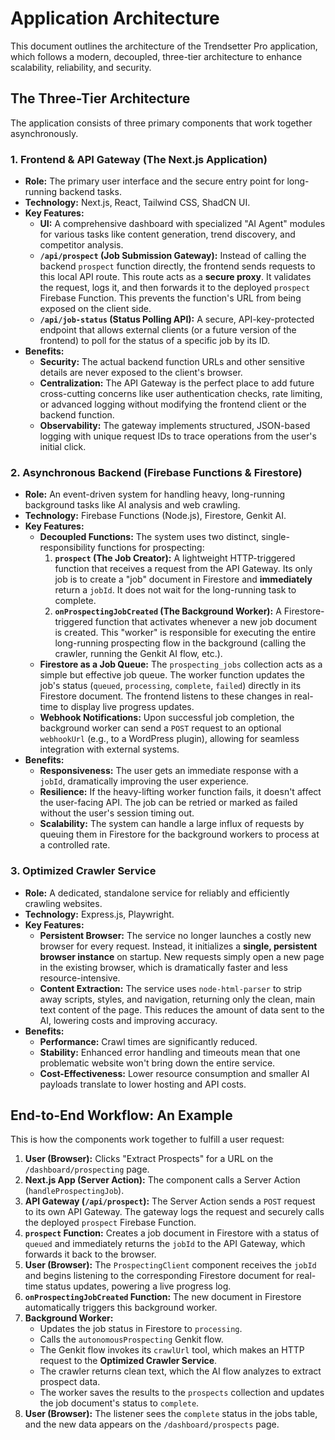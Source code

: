 # Application Architecture

This document outlines the architecture of the Trendsetter Pro application, which follows a modern, decoupled, three-tier architecture to enhance scalability, reliability, and security.

## The Three-Tier Architecture

The application consists of three primary components that work together asynchronously.

### 1. Frontend & API Gateway (The Next.js Application)

-   **Role:** The primary user interface and the secure entry point for long-running backend tasks.
-   **Technology:** Next.js, React, Tailwind CSS, ShadCN UI.
-   **Key Features:**
    -   **UI:** A comprehensive dashboard with specialized "AI Agent" modules for various tasks like content generation, trend discovery, and competitor analysis.
    -   **`/api/prospect` (Job Submission Gateway):** Instead of calling the backend `prospect` function directly, the frontend sends requests to this local API route. This route acts as a **secure proxy**. It validates the request, logs it, and then forwards it to the deployed `prospect` Firebase Function. This prevents the function's URL from being exposed on the client side.
    -   **`/api/job-status` (Status Polling API):** A secure, API-key-protected endpoint that allows external clients (or a future version of the frontend) to poll for the status of a specific job by its ID.
-   **Benefits:**
    -   **Security:** The actual backend function URLs and other sensitive details are never exposed to the client's browser.
    -   **Centralization:** The API Gateway is the perfect place to add future cross-cutting concerns like user authentication checks, rate limiting, or advanced logging without modifying the frontend client or the backend function.
    -   **Observability:** The gateway implements structured, JSON-based logging with unique request IDs to trace operations from the user's initial click.

### 2. Asynchronous Backend (Firebase Functions & Firestore)

-   **Role:** An event-driven system for handling heavy, long-running background tasks like AI analysis and web crawling.
-   **Technology:** Firebase Functions (Node.js), Firestore, Genkit AI.
-   **Key Features:**
    -   **Decoupled Functions:** The system uses two distinct, single-responsibility functions for prospecting:
        1.  **`prospect` (The Job Creator):** A lightweight HTTP-triggered function that receives a request from the API Gateway. Its only job is to create a "job" document in Firestore and **immediately** return a `jobId`. It does not wait for the long-running task to complete.
        2.  **`onProspectingJobCreated` (The Background Worker):** A Firestore-triggered function that activates whenever a new job document is created. This "worker" is responsible for executing the entire long-running prospecting flow in the background (calling the crawler, running the Genkit AI flow, etc.).
    -   **Firestore as a Job Queue:** The `prospecting_jobs` collection acts as a simple but effective job queue. The worker function updates the job's status (`queued`, `processing`, `complete`, `failed`) directly in its Firestore document. The frontend listens to these changes in real-time to display live progress updates.
    -   **Webhook Notifications:** Upon successful job completion, the background worker can send a `POST` request to an optional `webhookUrl` (e.g., to a WordPress plugin), allowing for seamless integration with external systems.
-   **Benefits:**
    -   **Responsiveness:** The user gets an immediate response with a `jobId`, dramatically improving the user experience.
    -   **Resilience:** If the heavy-lifting worker function fails, it doesn't affect the user-facing API. The job can be retried or marked as failed without the user's session timing out.
    -   **Scalability:** The system can handle a large influx of requests by queuing them in Firestore for the background workers to process at a controlled rate.

### 3. Optimized Crawler Service

-   **Role:** A dedicated, standalone service for reliably and efficiently crawling websites.
-   **Technology:** Express.js, Playwright.
-   **Key Features:**
    -   **Persistent Browser:** The service no longer launches a costly new browser for every request. Instead, it initializes a **single, persistent browser instance** on startup. New requests simply open a new page in the existing browser, which is dramatically faster and less resource-intensive.
    -   **Content Extraction:** The service uses `node-html-parser` to strip away scripts, styles, and navigation, returning only the clean, main text content of the page. This reduces the amount of data sent to the AI, lowering costs and improving accuracy.
-   **Benefits:**
    -   **Performance:** Crawl times are significantly reduced.
    -   **Stability:** Enhanced error handling and timeouts mean that one problematic website won't bring down the entire service.
    -   **Cost-Effectiveness:** Lower resource consumption and smaller AI payloads translate to lower hosting and API costs.

## End-to-End Workflow: An Example

This is how the components work together to fulfill a user request:

1.  **User (Browser):** Clicks "Extract Prospects" for a URL on the `/dashboard/prospecting` page.
2.  **Next.js App (Server Action):** The component calls a Server Action (`handleProspectingJob`).
3.  **API Gateway (`/api/prospect`):** The Server Action sends a `POST` request to its own API Gateway. The gateway logs the request and securely calls the deployed `prospect` Firebase Function.
4.  **`prospect` Function:** Creates a job document in Firestore with a status of `queued` and immediately returns the `jobId` to the API Gateway, which forwards it back to the browser.
5.  **User (Browser):** The `ProspectingClient` component receives the `jobId` and begins listening to the corresponding Firestore document for real-time status updates, powering a live progress log.
6.  **`onProspectingJobCreated` Function:** The new document in Firestore automatically triggers this background worker.
7.  **Background Worker:**
    *   Updates the job status in Firestore to `processing`.
    *   Calls the `autonomousProspecting` Genkit flow.
    *   The Genkit flow invokes its `crawlUrl` tool, which makes an HTTP request to the **Optimized Crawler Service**.
    *   The crawler returns clean text, which the AI flow analyzes to extract prospect data.
    *   The worker saves the results to the `prospects` collection and updates the job document's status to `complete`.
8.  **User (Browser):** The listener sees the `complete` status in the jobs table, and the new data appears on the `/dashboard/prospects` page.
